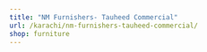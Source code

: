 ```yaml
---
title: "NM Furnishers- Tauheed Commercial"
url: /karachi/nm-furnishers-tauheed-commercial/
shop: furniture
---
```

